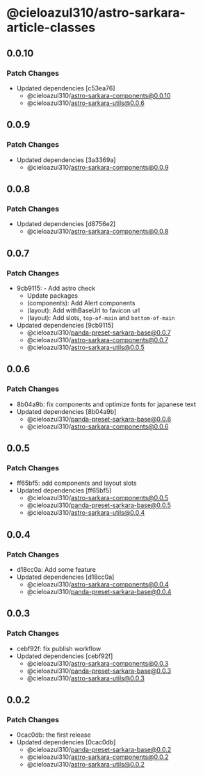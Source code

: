 # @cieloazul310/astro-sarkara-article-classes

## 0.0.10

### Patch Changes

- Updated dependencies [c53ea76]
  - @cieloazul310/astro-sarkara-components@0.0.10
  - @cieloazul310/astro-sarkara-utils@0.0.6

## 0.0.9

### Patch Changes

- Updated dependencies [3a3369a]
  - @cieloazul310/astro-sarkara-components@0.0.9

## 0.0.8

### Patch Changes

- Updated dependencies [d8756e2]
  - @cieloazul310/astro-sarkara-components@0.0.8

## 0.0.7

### Patch Changes

- 9cb9115: - Add astro check
  - Update packages
  - (components): Add Alert components
  - (layout): Add withBaseUrl to favicon url
  - (layout): Add slots, `top-of-main` and `bottom-of-main`
- Updated dependencies [9cb9115]
  - @cieloazul310/panda-preset-sarkara-base@0.0.7
  - @cieloazul310/astro-sarkara-components@0.0.7
  - @cieloazul310/astro-sarkara-utils@0.0.5

## 0.0.6

### Patch Changes

- 8b04a9b: fix components and optimize fonts for japanese text
- Updated dependencies [8b04a9b]
  - @cieloazul310/panda-preset-sarkara-base@0.0.6
  - @cieloazul310/astro-sarkara-components@0.0.6

## 0.0.5

### Patch Changes

- ff65bf5: add components and layout slots
- Updated dependencies [ff65bf5]
  - @cieloazul310/astro-sarkara-components@0.0.5
  - @cieloazul310/panda-preset-sarkara-base@0.0.5
  - @cieloazul310/astro-sarkara-utils@0.0.4

## 0.0.4

### Patch Changes

- d18cc0a: Add some feature
- Updated dependencies [d18cc0a]
  - @cieloazul310/astro-sarkara-components@0.0.4
  - @cieloazul310/panda-preset-sarkara-base@0.0.4

## 0.0.3

### Patch Changes

- cebf92f: fix publish workflow
- Updated dependencies [cebf92f]
  - @cieloazul310/astro-sarkara-components@0.0.3
  - @cieloazul310/panda-preset-sarkara-base@0.0.3
  - @cieloazul310/astro-sarkara-utils@0.0.3

## 0.0.2

### Patch Changes

- 0cac0db: the first release
- Updated dependencies [0cac0db]
  - @cieloazul310/panda-preset-sarkara-base@0.0.2
  - @cieloazul310/astro-sarkara-components@0.0.2
  - @cieloazul310/astro-sarkara-utils@0.0.2

